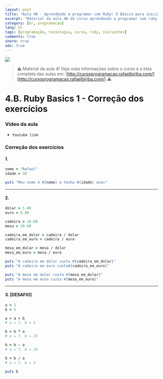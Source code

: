```yaml
---
layout: post
title: "Aula 4B - Aprendendo a programar com Ruby: O Básico para iniciantes"
excerpt: "Material da aula 4B do curso aprendendo a programar com ruby, o básico para iniciantes. Nunca é tarde para começar a programar! Eu criei um curso gratuito, fácil e didático voltado para iniciantes. Confira mais informações aqui nessa publicação."
category: [br, programacao]
lang: br
tags: [programação, tecnologia, curso, ruby, iniciantes]
comments: true
share: true
ads: true
---
```


![](/blog/images/2020/curso-basico-ruby-banner.jpg)

> :warning: Material da aula 4! Veja mais informações sobre o curso e a lista completa das aulas em: [http://cursoprogramacao.rafaelbiriba.com/](http://cursoprogramacao.rafaelbiriba.com/) :warning:

# 4.B. Ruby Basics 1 - Correção dos exercícios

### Vídeo da aula

- `Youtube link`

### Correção dos exercícios

#### 1.

```ruby
nome = "Rafael"
idade = 30

puts "Meu nome é #{nome} e tenho #{idade} anos"
```

---

#### 2.

```ruby
dolar = 5.00
euro = 6.00

cadeira = 10.00
mesa = 20.00

cadeira_em_dolar = cadeira / dolar
cadeira_em_euro = cadeira / euro

mesa_em_dolar = mesa / dolar
mesa_em_euro = mesa / euro

puts "A cadeira em dolar custa #{cadeira_em_dolar}"
puts "A cadeira em euro custa#{cadeira_em_euro}"

puts "A mesa em dolar custa #{mesa_em_dolar}"
puts "A mesa em euro custa #{mesa_em_euro}"

```

---

#### 3. [DESAFIO]

```ruby
a = 2
b = 5

a = a + b
# a = 7, b = 5

b = b * a
# a = 7, b = 35

b = b - a
# a = 7, b = 28

b = b / a
# a = 7, b = 4

puts b
```
